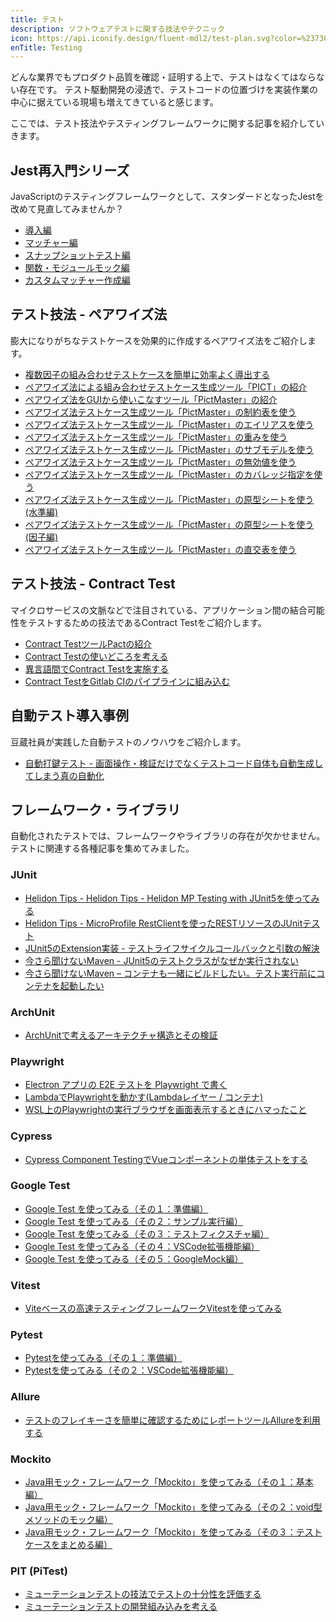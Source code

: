 ```yaml
---
title: テスト
description: ソフトウェアテストに関する技法やテクニック
icon: https://api.iconify.design/fluent-mdl2/test-plan.svg?color=%23730099&height=28
enTitle: Testing
---
```


どんな業界でもプロダクト品質を確認・証明する上で、テストはなくてはならない存在です。
テスト駆動開発の浸透で、テストコードの位置づけを実装作業の中心に据えている現場も増えてきていると感じます。

ここでは、テスト技法やテスティングフレームワークに関する記事を紹介していきます。

## Jest再入門シリーズ
JavaScriptのテスティングフレームワークとして、スタンダードとなったJestを改めて見直してみませんか？

- [導入編](/testing/jest/jest-intro/)
- [マッチャー編](/testing/jest/jest-matchers/)
- [スナップショットテスト編](/testing/jest/jest-snapshot-testing/)
- [関数・モジュールモック編](/testing/jest/jest-mock/)
- [カスタムマッチャー作成編](/testing/jest/jest-custom-matchers/)

## テスト技法 - ペアワイズ法
膨大になりがちなテストケースを効果的に作成するペアワイズ法をご紹介します。

- [複数因子の組み合わせテストケースを簡単に効率よく導出する](/blogs/2022/07/11/pairwise-test/)
- [ペアワイズ法による組み合わせテストケース生成ツール「PICT」の紹介](/blogs/2022/07/15/pairwise-test-case-creation-tool-pict/)
- [ペアワイズ法をGUIから使いこなすツール「PictMaster」の紹介](/blogs/2022/07/23/pictmaster/)
- [ペアワイズ法テストケース生成ツール「PictMaster」の制約表を使う](/blogs/2022/08/01/pictmaster-constraint-option/)
- [ペアワイズ法テストケース生成ツール「PictMaster」のエイリアスを使う](/blogs/2022/08/08/pictmaster-alias-option/)
- [ペアワイズ法テストケース生成ツール「PictMaster」の重みを使う](/blogs/2022/09/03/pictmaster-weight-option/)
- [ペアワイズ法テストケース生成ツール「PictMaster」のサブモデルを使う](/blogs/2022/09/11/pictmaster-submodel-option/)
- [ペアワイズ法テストケース生成ツール「PictMaster」の無効値を使う](/blogs/2022/10/01/pictmaster-Invalid-value-option/)
- [ペアワイズ法テストケース生成ツール「PictMaster」のカバレッジ指定を使う](/blogs/2022/11/27/pictmaster-coverage-option/)
- [ペアワイズ法テストケース生成ツール「PictMaster」の原型シートを使う(水準編)](/blogs/2023/01/06/pictmaster-prototype-sheet-option/)
- [ペアワイズ法テストケース生成ツール「PictMaster」の原型シートを使う(因子編)](/blogs/2023/01/08/pictmaster-prototype-sheet-2-option/)
- [ペアワイズ法テストケース生成ツール「PictMaster」の直交表を使う](/blogs/2023/02/05/pictmaster-orthogonal-table-option/)

## テスト技法 - Contract Test
マイクロサービスの文脈などで注目されている、アプリケーション間の結合可能性をテストするための技法であるContract Testをご紹介します。

- [Contract TestツールPactの紹介](/blogs/2022/12/03/contract-test-with-pact/)
- [Contract Testの使いどころを考える](/blogs/2022/12/09/contract-test-usecase/)
- [異言語間でContract Testを実施する](/blogs/2023/03/09/contract-test-multilang/)
- [Contract TestをGitlab CIのパイプラインに組み込む](/blogs/2023/04/03/contract-test-pipeline/)

## 自動テスト導入事例
豆蔵社員が実践した自動テストのノウハウをご紹介します。

- [自動打鍵テスト - 画面操作・検証だけでなくテストコード自体も自動生成してしまう真の自動化](/blogs/2022/08/27/automatic_operation_test/)

## フレームワーク・ライブラリ
自動化されたテストでは、フレームワークやライブラリの存在が欠かせません。
テストに関連する各種記事を集めてみました。

### JUnit

- [Helidon Tips - Helidon Tips - Helidon MP Testing with JUnit5を使ってみる](/msa/mp/ext02-helidon-testing/)
- [Helidon Tips - MicroProfile RestClientを使ったRESTリソースのJUnitテスト](/msa/mp/ext03-helidon-rest-testing/)
- [JUnit5のExtension実装 - テストライフサイクルコールバックと引数の解決](/blogs/2022/05/30/junit5-extension/)
- [今さら聞けないMaven - JUnit5のテストクラスがなぜか実行されない](/blogs/2022/08/24/maven-junit5-not-running/)
- [今さら聞けないMaven – コンテナも一緒にビルドしたい。テスト実行前にコンテナを起動したい](/blogs/2022/08/31/docker_with_maven/)

### ArchUnit

- [ArchUnitで考えるアーキテクチャ構造とその検証](/blogs/2022/05/19/archunit-and-architechure/)

### Playwright

- [Electron アプリの E2E テストを Playwright で書く](/blogs/2022/06/05/test-electron-app-with-playwright/)
- [LambdaでPlaywrightを動かす(Lambdaレイヤー / コンテナ)](/blogs/2024/07/19/lambda-playwright-container-tips/)
- [WSL上のPlaywrightの実行ブラウザを画面表示するときにハマったこと](/blogs/2024/09/10/playwright_headed_wsl/)

### Cypress

- [Cypress Component TestingでVueコンポーネントの単体テストをする](/blogs/2022/06/12/cypress-component-testing/#コンポーネントテストを記述する)

### Google Test

- [Google Test を使ってみる（その１：準備編）](/blogs/2022/11/04/google-test-01/)
- [Google Test を使ってみる（その２：サンプル実行編）](/blogs/2022/11/06/google-test-02/)
- [Google Test を使ってみる（その３：テストフィクスチャ編）](/blogs/2022/11/14/google-test-03/)
- [Google Test を使ってみる（その４：VSCode拡張機能編）](/blogs/2022/11/20/google-test-04/)
- [Google Test を使ってみる（その５：GoogleMock編）](/blogs/2023/10/08/google-test-05/)

### Vitest

- [Viteベースの高速テスティングフレームワークVitestを使ってみる](/blogs/2022/12/28/vitest-intro/)

### Pytest

- [Pytestを使ってみる（その１：準備編）](/blogs/2023/03/01/using-pytest-01/)
- [Pytestを使ってみる（その２：VSCode拡張機能編）](/blogs/2023/03/05/using-pytest-02/)

### Allure

- [テストのフレイキーさを簡単に確認するためにレポートツールAllureを利用する](/blogs/2023/05/11/flaky-test-allure/)

### Mockito

- [Java用モック・フレームワーク「Mockito」を使ってみる（その１：基本編）](/blogs/2023/08/13/using-mockito-basic/)
- [Java用モック・フレームワーク「Mockito」を使ってみる（その２：void型メソッドのモック編）](/blogs/2023/08/16/using-mockito-void-method/)
- [Java用モック・フレームワーク「Mockito」を使ってみる（その３：テストケースをまとめる編）](/blogs/2023/08/18/using-mockito-parameterizedtest/)

### PIT (PiTest)

- [ミューテーションテストの技法でテストの十分性を評価する](/blogs/2024/12/03/mutation-testing/)
- [ミューテーションテストの開発組み込みを考える](/blogs/2024/12/26/mutation-optimization/)
